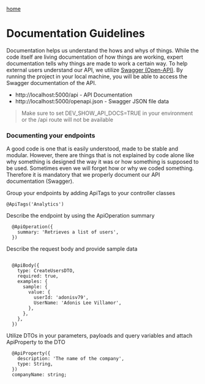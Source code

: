 [home](/README.md#wiki-pages)

# Documentation Guidelines

Documentation helps us understand the hows and whys of things. While the code itself are living documentation of how things are working, expert documentation tells why things are made to work a certain way. To help external users understand our API, we utilize [Swagger (Open-API)](https://docs.nestjs.com/openapi/introduction). By running the project in your local machine, you will be able to access the Swagger documentation of the API.

  * http://localhost:5000/api - API Documentation
  * http://localhost:5000/openapi.json - Swagger JSON file data

> Make sure to set DEV_SHOW_API_DOCS=TRUE in your environment or the /api route will not be available

### Documenting your endpoints

A good code is one that is easily understood, made to be stable and modular. However, there are things that is not explained by code alone like why something is designed the way it was or how something is supposed to be used. Sometimes even we will forget how or why we coded something. Therefore it is mandatory that we properly document our API documentation (Swagger).

Group your endpoints by adding ApiTags to your controller classes
```
@ApiTags('Analytics')
```

Describe the endpoint by using the ApiOperation summary
```
  @ApiOperation({
    summary: 'Retrieves a list of users',
  })
```

Describe the request body and provide sample data
```

  @ApiBody({
    type: CreateUsersDTO,
    required: true,
    examples: {
      sample: {
        value: {
          userId: 'adonisv79',
          UserName: 'Adonis Lee Villamor',
        },
      },
    },
  })
```

Utilize DTOs in your parameters, payloads and query variables and attach ApiProperty to the DTO
```
  @ApiProperty({
    description: 'The name of the company',
    type: String,
  })
  companyName: string;
```
